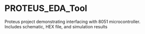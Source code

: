 # PROTEUS_EDA_Tool
Proteus project demonstrating interfacing with 8051 microcontroller. Includes schematic, HEX file, and simulation results
